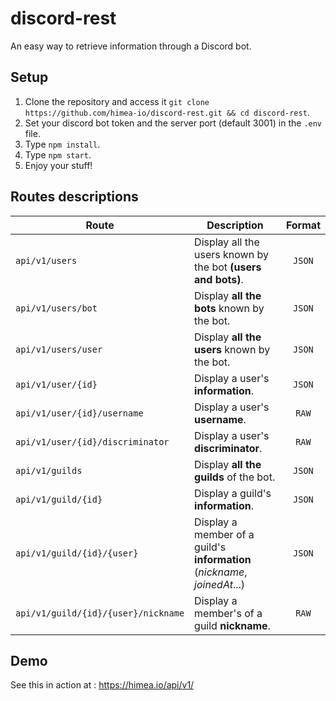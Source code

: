 # discord-rest
An easy way to retrieve information through a Discord bot.

## Setup

1. Clone the repository and access it `git clone https://github.com/himea-io/discord-rest.git && cd discord-rest`.
2. Set your discord bot token and the server port (default 3001) in the `.env` file.
3. Type `npm install`.
4. Type `npm start`.
5. Enjoy your stuff!

## Routes descriptions

| Route                                 | Description											                          | Format |
| ------------------------------------- | ------------------------------------------------------------------------------- | :----: |
| `api/v1/users`                        | Display all the users known by the bot **(users and bots)**.                    | `JSON` |
| `api/v1/users/bot`                    | Display **all the bots** known by the bot.                                      | `JSON` |
| `api/v1/users/user`                   | Display **all the users** known by the bot.                                     | `JSON` |
| `api/v1/user/{id}`                    | Display a user&#39;s **information**.                                           | `JSON` |
| `api/v1/user/{id}/username`           | Display a user&#39;s **username**.                                              | `RAW`  |
| `api/v1/user/{id}/discriminator`      | Display a user&#39;s **discriminator**.                                         | `RAW`  |
| `api/v1/guilds`                       | Display **all the guilds** of the bot.                                          | `JSON` |
| `api/v1/guild/{id}`                   | Display a guild&#39;s **information**.                                          | `JSON` |
| `api/v1/guild/{id}/{user}`            | Display a member of a guild&#39;s **information** (_nickname_, _joinedAt_...)   | `JSON` |
| `api/v1/guild/{id}/{user}/nickname`   | Display a member&#39;s of a guild **nickname**.                                 | `RAW`  |

## Demo

See this in action at : https://himea.io/api/v1/